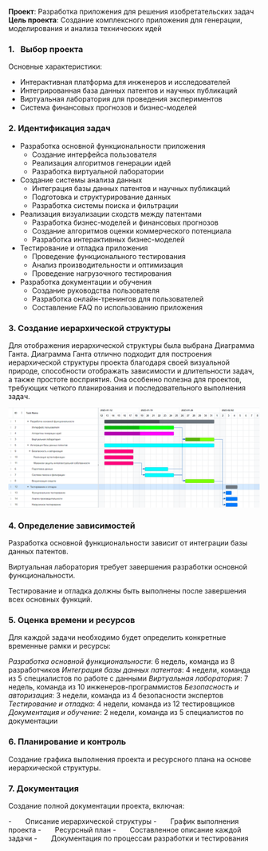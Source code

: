 **Проект**: Разработка приложения для решения изобретательских задач
**Цель проекта**: Создание комплексного приложения для генерации, моделирования и анализа технических идей

### **1.**   **Выбор проекта**

Основные характеристики:

- Интерактивная платформа для инженеров и исследователей
- Интегрированная база данных патентов и научных публикаций
- Виртуальная лаборатория для проведения экспериментов
- Система финансовых прогнозов и бизнес-моделей

### **2. Идентификация задач**

- Разработка основной функциональности приложения
  - Создание интерфейса пользователя
  - Реализация алгоритмов генерации идей
  - Разработка виртуальной лаборатории
- Создание системы анализа данных
  - Интеграция базы данных патентов и научных публикаций
  - Подготовка и структурирование данных
  - Разработка системы поиска и фильтрации
- Реализация визуализации сходств между патентами
  - Разработка бизнес-моделей и финансовых прогнозов
  - Создание алгоритмов оценки коммерческого потенциала
  - Разработка интерактивных бизнес-моделей
- Тестирование и отладка приложения
  - Проведение функционального тестирования
  - Анализ производительности и оптимизация
  - Проведение нагрузочного тестирования
- Разработка документации и обучения
  - Создание руководства пользователя
  - Разработка онлайн-тренингов для пользователей
  - Составление FAQ по использованию приложения

### **3. Создание иерархической структуры**

Для отображения иерархической структуры была выбрана Диаграмма Ганта. Диаграмма Ганта отлично подходит для построения иерархической структуры проекта благодаря своей визуальной природе, способности отображать зависимости и длительности задач, а также простоте восприятия. Она особенно полезна для проектов, требующих четкого планирования и последовательного выполнения задач.

![aboba](https://github.com/trueSlav/labs_juk/blob/master/laba-1/диаграмма.png)

### **4. Определение зависимостей**

Разработка основной функциональности зависит от интеграции базы данных патентов.

Виртуальная лаборатория требует завершения разработки основной функциональности.

Тестирование и отладка должны быть выполнены после завершения всех основных функций.

### **5. Оценка времени и ресурсов**

Для каждой задачи необходимо будет определить конкретные временные рамки и ресурсы:

_Разработка основной функциональности_: 6 недель, команда из 8 разработчиков
_Интеграция базы данных патентов_: 4 недели, команда из 5 специалистов по работе с данными
_Виртуальная лаборатория_: 7 недель, команда из 10 инженеров-программистов
_Безопасность и авторизация_: 3 недели, команда из 4 безопасности экспертов
_Тестирование и отладка_: 4 недели, команда из 12 тестировщиков
_Документация и обучение_: 2 недели, команда из 5 специалистов по документации

### **6. Планирование и контроль**

Создание графика выполнения проекта и ресурсного плана на основе иерархической структуры.

### **7. Документация**

Создание полной документации проекта, включая:

-       Описание иерархической структуры
-       График выполнения проекта
-       Ресурсный план
-       Составленное описание каждой задачи
-       Документация по процессам разработки и тестирования

